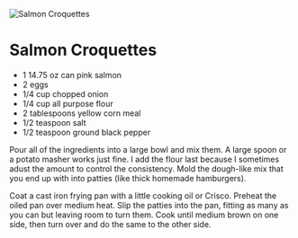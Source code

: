 ![Salmon Croquettes](https://janoside.github.io/random/images/salmon-croquettes.png)

# Salmon Croquettes 

* 1 14.75 oz can pink salmon
* 2 eggs
* 1/4 cup chopped onion
* 1/4 cup all purpose flour
* 2 tablespoons yellow corn meal
* 1/2 teaspoon salt 
* 1/2 teaspoon ground black pepper

Pour all of the ingredients into a large bowl and mix them. A large spoon or a potato masher works just fine. I add the flour last because I sometimes adust the amount to control the consistency. Mold the dough-like mix that you end up with into patties (like thick homemade hamburgers).

Coat a cast iron frying pan with a little cooking oil or Crisco. Preheat the oiled pan over medium heat. Slip the patties into the pan, fitting as many as you can but leaving room to turn them. Cook until medium brown on one side, then turn over and do the same to the other side. 
